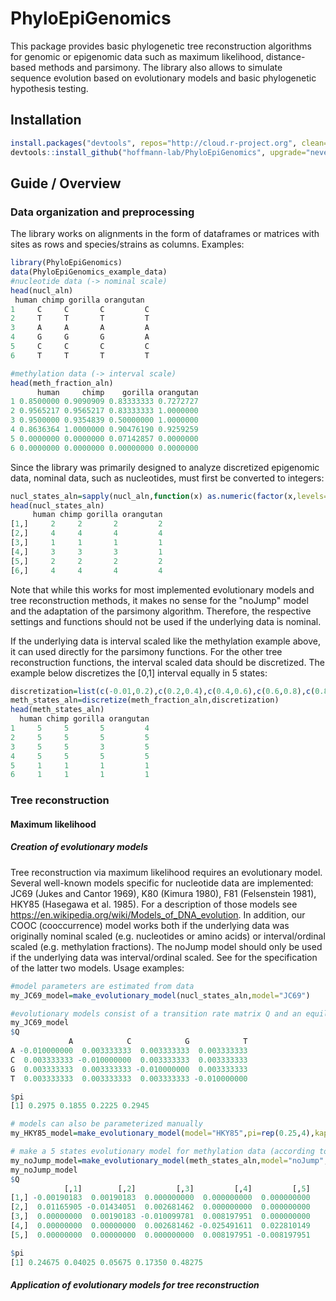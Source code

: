 # PhyloEpiGenomics

This package provides basic phylogenetic tree reconstruction algorithms for genomic or epigenomic data such as maximum likelihood, distance-based methods and parsimony. The library also allows to simulate sequence evolution based on evolutionary models and basic phylogenetic hypothesis testing.

## Installation

```R
install.packages("devtools", repos="http://cloud.r-project.org", clean=T)
devtools::install_github("hoffmann-lab/PhyloEpiGenomics", upgrade="never", force=T, clean=T)
```
## Guide / Overview

### Data organization and preprocessing

The library works on alignments in the form of dataframes or matrices with sites as rows and species/strains as columns. Examples:

```R
library(PhyloEpiGenomics)
data(PhyloEpiGenomics_example_data)
#nucleotide data (-> nominal scale)
head(nucl_aln)
 human chimp gorilla orangutan
1     C     C       C         C
2     T     T       T         T
3     A     A       A         A
4     G     G       G         A
5     C     C       C         C
6     T     T       T         T

#methylation data (-> interval scale)
head(meth_fraction_aln)
      human     chimp    gorilla orangutan
1 0.8500000 0.9090909 0.83333333 0.7272727
2 0.9565217 0.9565217 0.83333333 1.0000000
3 0.9500000 0.9354839 0.50000000 1.0000000
4 0.8636364 1.0000000 0.90476190 0.9259259
5 0.0000000 0.0000000 0.07142857 0.0000000
6 0.0000000 0.0000000 0.00000000 0.0000000
```

Since the library was primarily designed to analyze discretized epigenomic data, nominal data, such as nucleotides, must first be converted to integers:

```R
nucl_states_aln=sapply(nucl_aln,function(x) as.numeric(factor(x,levels=c("A","C","G","T"))))
head(nucl_states_aln)
     human chimp gorilla orangutan
[1,]     2     2       2         2
[2,]     4     4       4         4
[3,]     1     1       1         1
[4,]     3     3       3         1
[5,]     2     2       2         2
[6,]     4     4       4         4
```

Note that while this works for most implemented evolutionary models and tree reconstruction methods, it makes no sense for the "noJump" model and the adaptation of the parsimony algorithm. Therefore, the respective settings and functions should not be used if the underlying data is nominal.

If the underlying data is interval scaled like the methylation example above, it can used directly for the parsimony functions. For the other tree reconstruction functions, the interval scaled data should be discretized. The example below discretizes the [0,1] interval equally in 5 states:
```R
discretization=list(c(-0.01,0.2),c(0.2,0.4),c(0.4,0.6),c(0.6,0.8),c(0.8,1))
meth_states_aln=discretize(meth_fraction_aln,discretization)
head(meth_states_aln)
  human chimp gorilla orangutan
1     5     5       5         4
2     5     5       5         5
3     5     5       3         5
4     5     5       5         5
5     1     1       1         1
6     1     1       1         1
```
### Tree reconstruction
#### Maximum likelihood
##### Creation of evolutionary models
Tree reconstruction via maximum likelihood requires an evolutionary model. Several well-known models specific for nucleotide data are implemented: JC69 (Jukes and Cantor 1969), K80 (Kimura 1980), F81 (Felsenstein 1981), HKY85 (Hasegawa et al. 1985). For a description of those models see https://en.wikipedia.org/wiki/Models_of_DNA_evolution. In addition, our COOC (cooccurrence) model works both if the underlying data was originally nominal scaled (e.g. nucleotides or amino acids) or interval/ordinal scaled (e.g. methylation fractions). The noJump model should only be used if the underlying data was interval/ordinal scaled. See <Link to paper or bioRXiv> for the specification of the latter two models. Usage examples:

```R
#model parameters are estimated from data
my_JC69_model=make_evolutionary_model(nucl_states_aln,model="JC69")

#evolutionary models consist of a transition rate matrix Q and an equilibrium frequency vector pi
my_JC69_model
$Q
             A            C            G            T
A -0.010000000  0.003333333  0.003333333  0.003333333
C  0.003333333 -0.010000000  0.003333333  0.003333333
G  0.003333333  0.003333333 -0.010000000  0.003333333
T  0.003333333  0.003333333  0.003333333 -0.010000000

$pi
[1] 0.2975 0.1855 0.2225 0.2945

# models can also be parameterized manually
my_HKY85_model=make_evolutionary_model(model="HKY85",pi=rep(0.25,4),kappa = 2)

# make a 5 states evolutionary model for methylation data (according to the discretization used above)
my_noJump_model=make_evolutionary_model(meth_states_aln,model="noJump",nstates=length(discretization))
my_noJump_model
$Q
            [,1]        [,2]         [,3]         [,4]         [,5]
[1,] -0.00190183  0.00190183  0.000000000  0.000000000  0.000000000
[2,]  0.01165905 -0.01434051  0.002681462  0.000000000  0.000000000
[3,]  0.00000000  0.00190183 -0.010099781  0.008197951  0.000000000
[4,]  0.00000000  0.00000000  0.002681462 -0.025491611  0.022810149
[5,]  0.00000000  0.00000000  0.000000000  0.008197951 -0.008197951

$pi
[1] 0.24675 0.04025 0.05675 0.17350 0.48275
```
##### Application of evolutionary models for tree reconstruction


```R
```

```R
```